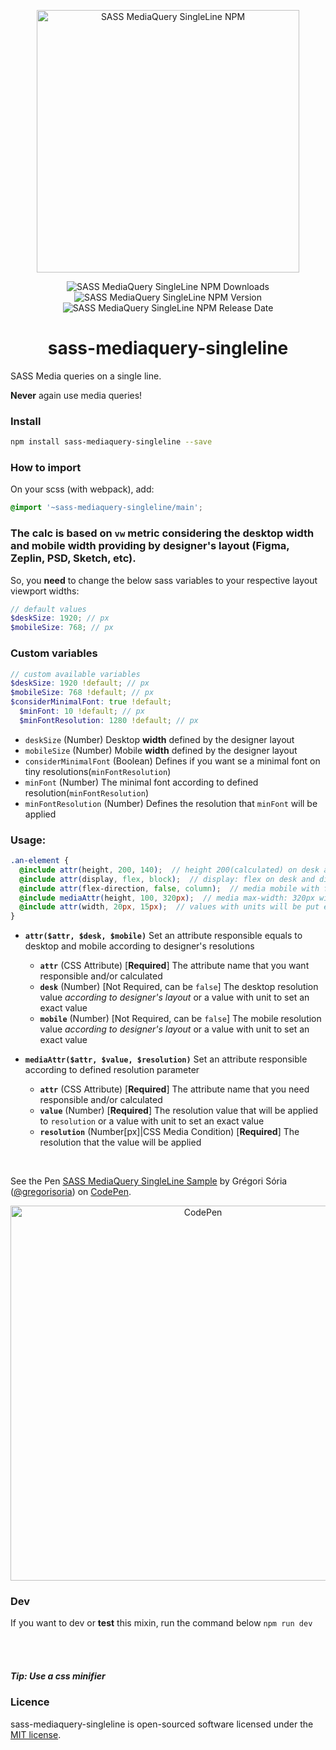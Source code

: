 <p align="center">
  <a href="https://www.npmjs.com/package/sass-mediaquery-singleline">
    <img src="http://gssystems.com.br/files/sass-mediaquery-singleline.png" alt="SASS MediaQuery SingleLine NPM" width="420">
  </a>
</p>
<p align="center">
  <img src="https://img.shields.io/npm/dt/sass-mediaquery-singleline" alt="SASS MediaQuery SingleLine NPM Downloads">
  <img src="https://badge.fury.io/js/sass-mediaquery-singleline.svg" alt="SASS MediaQuery SingleLine NPM Version">
  <img src="https://img.shields.io/github/release-date/GregoriSoria/sass-mediaquery-singleline" alt="SASS MediaQuery SingleLine NPM Release Date">
</p>

<h1 align="center">sass-mediaquery-singleline</h1>
SASS Media queries on a single line.

**Never** again use media queries!


### Install

```bash
npm install sass-mediaquery-singleline --save
```


### How to import

On your scss (with webpack), add:

```scss
@import '~sass-mediaquery-singleline/main';
```

### The calc is based on `vw` metric considering the desktop width and mobile width providing by designer's layout (Figma, Zeplin, PSD, Sketch, etc).

So, you **need** to change the below sass variables to your respective layout viewport widths:

```scss
// default values
$deskSize: 1920; // px
$mobileSize: 768; // px
```

### Custom variables

```scss
// custom available variables
$deskSize: 1920 !default; // px
$mobileSize: 768 !default; // px
$considerMinimalFont: true !default;
  $minFont: 10 !default; // px
  $minFontResolution: 1280 !default; // px
```

- `deskSize` (Number) Desktop **width** defined by the designer layout
- `mobileSize` (Number) Mobile **width** defined by the designer layout
- `considerMinimalFont` (Boolean) Defines if you want se a minimal font on tiny resolutions(`minFontResolution`)
- `minFont` (Number) The minimal font according to defined resolution(`minFontResolution`)
- `minFontResolution` (Number) Defines the resolution that `minFont` will be applied

### Usage:

```scss
.an-element {
  @include attr(height, 200, 140);  // height 200(calculated) on desk and height 140(calculated) on mobile
  @include attr(display, flex, block);  // display: flex on desk and display: block on mobile
  @include attr(flex-direction, false, column);  // media mobile with flex-direction: column, but on desk wasn't created
  @include mediaAttr(height, 100, 320px);  // media max-width: 320px with height: 100(px)[calculated]
  @include attr(width, 20px, 15px);  // values with units will be put exactly what you type
}
```

- **`attr($attr, $desk, $mobile)`** Set an attribute responsible equals to desktop and mobile according to designer's resolutions
    - **`attr`** (CSS Attribute) [**Required**] The attribute name that you want responsible and/or calculated
    - **`desk`** (Number) [Not Required, can be `false`] The desktop resolution value *according to designer's layout* or a value with unit to set an exact value
    - **`mobile`** (Number) [Not Required, can be `false`] The mobile resolution value *according to designer's layout* or a value with unit to set an exact value

- **`mediaAttr($attr, $value, $resolution)`** Set an attribute responsible according to defined resolution parameter
    - **`attr`** (CSS Attribute) [**Required**] The attribute name that you need responsible and/or calculated
    - **`value`** (Number) [**Required**] The resolution value that will be applied to `resolution` or a value with unit to set an exact value
    - **`resolution`** (Number[px]|CSS Media Condition) [**Required**] The resolution that the value will be applied

<br>
<p class="codepen" data-height="265" data-theme-id="dark" data-default-tab="css,result" data-user="gregorisoria" data-slug-hash="BayPwmW" data-pen-title="SASS MediaQuery SingleLine Sample">
  <span>See the Pen <a href="https://codepen.io/gregorisoria/pen/BayPwmW">
  SASS MediaQuery SingleLine Sample</a> by Grégori Sória (<a href="https://codepen.io/gregorisoria">@gregorisoria</a>)
  on <a href="https://codepen.io">CodePen</a>.</span>
</p>


<p align="center">
  <a href="https://codepen.io/gregorisoria/pen/BayPwmW">
    <img src="https://s3.amazonaws.com/media.eremedia.com/wp-content/uploads/2018/05/31112343/Codepen.png" alt="CodePen" width="600">
  </a>
</p>

### Dev
If you want to dev or **test** this mixin, run the command below
`npm run dev`

<br><br>
##### Tip: Use a css minifier

### Licence
sass-mediaquery-singleline is open-sourced software licensed under the [MIT license](LICENSE.md).